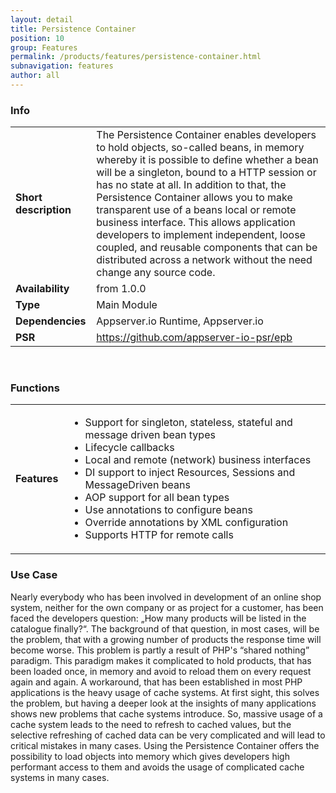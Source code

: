 ```yaml
---
layout: detail
title: Persistence Container
position: 10
group: Features
permalink: /products/features/persistence-container.html
subnavigation: features
author: all
---
```



### <i class="fa fa-info"></i> Info
<div class="bs-example" data-example-id="simple-table">
    <table class="table">
        <tbody>
            <tr>
                <td class="col-md-2"><b>Short description</b></td>
                <td class="col-md-8">The Persistence Container enables developers to hold objects, so-called beans, in memory whereby it is possible to define whether a bean will be a singleton, bound to a HTTP session or has no state at all. In addition to that, the Persistence Container allows you to make transparent use of a beans local or remote business interface. This allows application developers to implement independent, loose coupled, and reusable components that can be distributed across a network without the need change any source code.
                </td>
            </tr>
            <tr>
                <td><b>Availability</b></td>
                <td>from 1.0.0</td>
            </tr>
            <tr>
                <td><b>Type</b></td>
                <td>Main Module</td>
            </tr>
            <tr>
                <td><b>Dependencies</b></td>
                <td>Appserver.io Runtime, Appserver.io</td>
            </tr>
            <tr>
                <td><b>PSR</b></td>
                <td><a href="https://github.com/appserver-io-psr/epb">https://github.com/appserver-io-psr/epb</a></td>
            </tr>
        </tbody>
    </table>
</div>
<p><br/></p>

### <i class="fa fa-bars"></i> Functions
<div class="bs-example" data-example-id="simple-table">
    <table class="table">
        <tbody>
            <tr>
                <td class="col-md-2"><b>Features</b></td>
                <td class="col-md-8">
                    <div class="content content-table">
                        <ul>
                            <li>Support for singleton, stateless, stateful and message driven bean types</li>
                            <li>Lifecycle callbacks</li>
                            <li>Local and remote (network) business interfaces</li>
                            <li>DI support to inject Resources, Sessions and MessageDriven beans</li>
                            <li>AOP support for all bean types</li>
                            <li>Use annotations to configure beans</li>
                            <li>Override annotations by XML configuration</li>
                            <li>Supports HTTP for remote calls</li>
                        </ul>
                    </div>
                </td>
            </tr>
        </tbody>
    </table>
</div>

### <i class="fa fa-edit"></i> Use Case
<p>
Nearly everybody who has been involved in development of an online shop system, neither for the own company or as project for a customer, has been faced the developers question: „How many products will be listed in the catalogue finally?“. The background of that question, in most cases, will be the problem, that with a growing number of products the response time will become worse. This problem is partly a result of PHP's “shared nothing” paradigm. This paradigm makes it complicated to hold products, that has been loaded once, in memory and avoid to reload them on every request again and again. A workaround, that has been established in most PHP applications is the heavy usage of cache systems. At first sight, this solves the problem, but having a deeper look at the insights of many applications shows new problems that cache systems introduce. So, massive usage of a cache system leads to the need to refresh to cached values, but the selective refreshing of cached data can be very complicated and will lead to critical mistakes in many cases. Using the Persistence Container offers the possibility to load objects into memory which gives developers high performant access to them and avoids the usage of complicated cache systems in many cases. </p>
